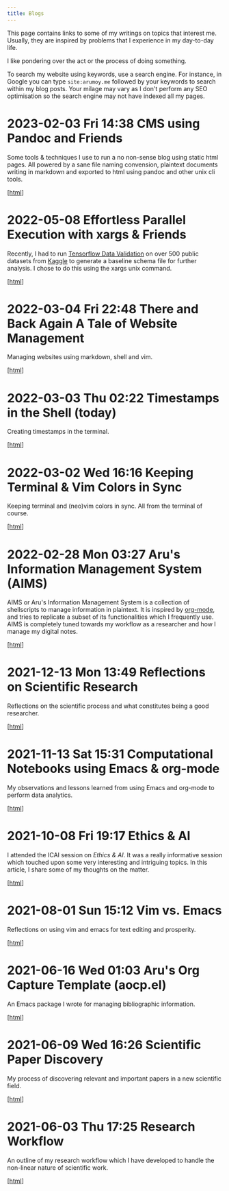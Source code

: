 ```yaml
---
title: Blogs
---
```


This page contains links to some of my writings on topics that
interest me. Usually, they are inspired by problems that I experience
in my day-to-day life.

I like pondering over the act or the process of doing something.

To search my website using keywords, use a search engine. For
instance, in Google you can type `site:arumoy.me` followed by
your keywords to search within my blog posts. Your milage may vary as
I don't perform any SEO optimisation so the search engine may not have
indexed all my pages.


# 2023-02-03 Fri 14:38 CMS using Pandoc and Friends

Some tools & techniques I use to run a no non-sense blog using static
html pages. All powered by a sane file naming convension, plaintext
documents writing in markdown and exported to html using pandoc and
other unix cli tools.

[[html](2023-02-03--blog--cms-pandoc)]

# 2022-05-08 Effortless Parallel Execution with xargs & Friends

Recently, I had to run [Tensorflow Data
Validation](https://github.com/tensorflow/data-validation) on over 500
public datasets from [Kaggle](https://kaggle.com/) to generate a
baseline schema file for further analysis. I chose to do this using the
xargs unix command.

[[html](2022-05-08--blog--effortless-parallel-execution-xargs)]

# 2022-03-04 Fri 22:48 There and Back Again A Tale of Website Management

Managing websites using markdown, shell and vim.

[[html](2022-03-04--blog--website-management-pandoc)]

# 2022-03-03 Thu 02:22 Timestamps in the Shell (today)

Creating timestamps in the terminal.

[[html](2022-03-03--blog--today)]

# 2022-03-02 Wed 16:16 Keeping Terminal & Vim Colors in Sync

Keeping terminal and (neo)vim colors in sync. All from the terminal of
course.

[[html](2022-03-02--blog--terminal-vim-color-sync)]

# 2022-02-28 Mon 03:27 Aru's Information Management System (AIMS)

AIMS or Aru's Information Management System is a collection of
shellscripts to manage information in plaintext. It is inspired by
[org-mode](orgmode.org/), and tries to replicate a subset of its
functionalities which I frequently use. AIMS is completely tuned towards
my workflow as a researcher and how I manage my digital notes.

[[html](2022-02-28--blog--aims)]

# 2021-12-13 Mon 13:49 Reflections on Scientific Research

Reflections on the scientific process and what constitutes being a good
researcher.

[[html](2021-12-13--blog--reflections-scientific-research)]

# 2021-11-13 Sat 15:31 Computational Notebooks using Emacs & org-mode

My observations and lessons learned from using Emacs and org-mode to
perform data analytics.

[[html](2021-11-13--blog--computational-notebooks-orgmode)]

# 2021-10-08 Fri 19:17 Ethics & AI

I attended the ICAI session on *Ethics & AI*. It was a really
informative session which touched upon some very interesting and
intriguing topics. In this article, I share some of my thoughts on the
matter.

[[html](2021-10-08--blog--ethics-ai)]

# 2021-08-01 Sun 15:12 Vim vs. Emacs

Reflections on using vim and emacs for text editing and prosperity.

[[html](2021-08-01--blog--vim-vs-emacs)]

# 2021-06-16 Wed 01:03 Aru's Org Capture Template (aocp.el)

An Emacs package I wrote for managing bibliographic information.

[[html](2021-06-16--blog--aocp)]

# 2021-06-09 Wed 16:26 Scientific Paper Discovery

My process of discovering relevant and important papers in a new
scientific field.

[[html](2021-06-09--blog--scientific-paper-discovery)]

# 2021-06-03 Thu 17:25 Research Workflow

An outline of my research workflow which I have developed to handle the
non-linear nature of scientific work.

[[html](2021-06-03--blog--research-workflow)]
